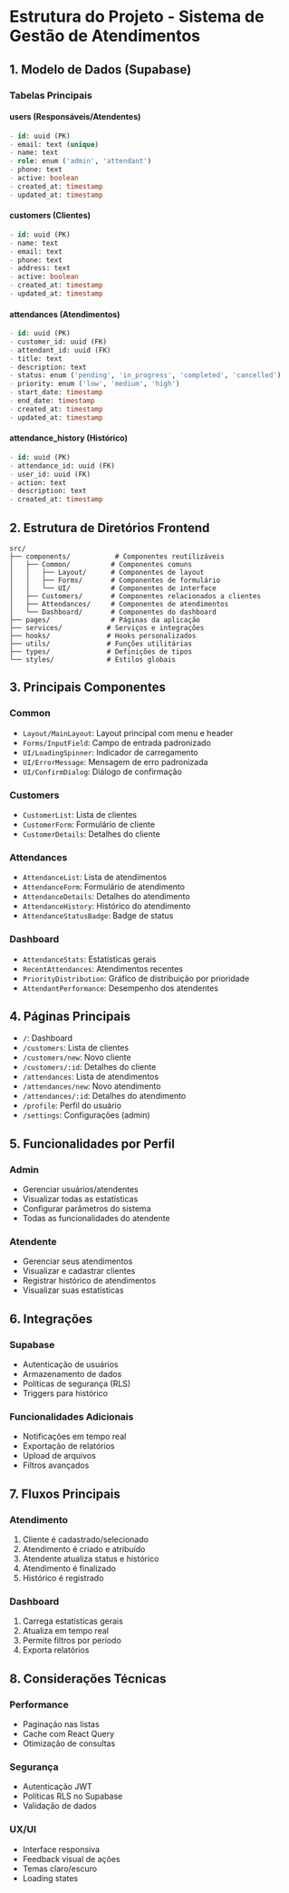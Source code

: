 # Estrutura do Projeto - Sistema de Gestão de Atendimentos

## 1. Modelo de Dados (Supabase)

### Tabelas Principais

#### users (Responsáveis/Atendentes)
```sql
- id: uuid (PK)
- email: text (unique)
- name: text
- role: enum ('admin', 'attendant')
- phone: text
- active: boolean
- created_at: timestamp
- updated_at: timestamp
```

#### customers (Clientes)
```sql
- id: uuid (PK)
- name: text
- email: text
- phone: text
- address: text
- active: boolean
- created_at: timestamp
- updated_at: timestamp
```

#### attendances (Atendimentos)
```sql
- id: uuid (PK)
- customer_id: uuid (FK)
- attendant_id: uuid (FK)
- title: text
- description: text
- status: enum ('pending', 'in_progress', 'completed', 'cancelled')
- priority: enum ('low', 'medium', 'high')
- start_date: timestamp
- end_date: timestamp
- created_at: timestamp
- updated_at: timestamp
```

#### attendance_history (Histórico)
```sql
- id: uuid (PK)
- attendance_id: uuid (FK)
- user_id: uuid (FK)
- action: text
- description: text
- created_at: timestamp
```

## 2. Estrutura de Diretórios Frontend

```
src/
├── components/           # Componentes reutilizáveis
│   ├── Common/          # Componentes comuns
│   │   ├── Layout/      # Componentes de layout
│   │   ├── Forms/       # Componentes de formulário
│   │   └── UI/          # Componentes de interface
│   ├── Customers/       # Componentes relacionados a clientes
│   ├── Attendances/     # Componentes de atendimentos
│   └── Dashboard/       # Componentes do dashboard
├── pages/               # Páginas da aplicação
├── services/           # Serviços e integrações
├── hooks/              # Hooks personalizados
├── utils/              # Funções utilitárias
├── types/              # Definições de tipos
└── styles/             # Estilos globais
```

## 3. Principais Componentes

### Common
- `Layout/MainLayout`: Layout principal com menu e header
- `Forms/InputField`: Campo de entrada padronizado
- `UI/LoadingSpinner`: Indicador de carregamento
- `UI/ErrorMessage`: Mensagem de erro padronizada
- `UI/ConfirmDialog`: Diálogo de confirmação

### Customers
- `CustomerList`: Lista de clientes
- `CustomerForm`: Formulário de cliente
- `CustomerDetails`: Detalhes do cliente

### Attendances
- `AttendanceList`: Lista de atendimentos
- `AttendanceForm`: Formulário de atendimento
- `AttendanceDetails`: Detalhes do atendimento
- `AttendanceHistory`: Histórico do atendimento
- `AttendanceStatusBadge`: Badge de status

### Dashboard
- `AttendanceStats`: Estatísticas gerais
- `RecentAttendances`: Atendimentos recentes
- `PriorityDistribution`: Gráfico de distribuição por prioridade
- `AttendantPerformance`: Desempenho dos atendentes

## 4. Páginas Principais

- `/`: Dashboard
- `/customers`: Lista de clientes
- `/customers/new`: Novo cliente
- `/customers/:id`: Detalhes do cliente
- `/attendances`: Lista de atendimentos
- `/attendances/new`: Novo atendimento
- `/attendances/:id`: Detalhes do atendimento
- `/profile`: Perfil do usuário
- `/settings`: Configurações (admin)

## 5. Funcionalidades por Perfil

### Admin
- Gerenciar usuários/atendentes
- Visualizar todas as estatísticas
- Configurar parâmetros do sistema
- Todas as funcionalidades do atendente

### Atendente
- Gerenciar seus atendimentos
- Visualizar e cadastrar clientes
- Registrar histórico de atendimentos
- Visualizar suas estatísticas

## 6. Integrações

### Supabase
- Autenticação de usuários
- Armazenamento de dados
- Políticas de segurança (RLS)
- Triggers para histórico

### Funcionalidades Adicionais
- Notificações em tempo real
- Exportação de relatórios
- Upload de arquivos
- Filtros avançados

## 7. Fluxos Principais

### Atendimento
1. Cliente é cadastrado/selecionado
2. Atendimento é criado e atribuído
3. Atendente atualiza status e histórico
4. Atendimento é finalizado
5. Histórico é registrado

### Dashboard
1. Carrega estatísticas gerais
2. Atualiza em tempo real
3. Permite filtros por período
4. Exporta relatórios

## 8. Considerações Técnicas

### Performance
- Paginação nas listas
- Cache com React Query
- Otimização de consultas

### Segurança
- Autenticação JWT
- Políticas RLS no Supabase
- Validação de dados

### UX/UI
- Interface responsiva
- Feedback visual de ações
- Temas claro/escuro
- Loading states
